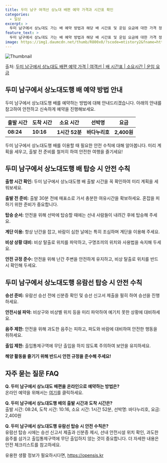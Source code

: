```yaml
---
title: 두미 남구 여객선 상노대 배편 예약 가격과 시간표 확인
categories:
  - 일상
excerpt: >
  두미 남구에서 상노대도 가는 배 예약 방법과 해당 배 시간표 및 운임 요금에 대한 가격 정보를 안내 드리겠습니다. 안전하고 재밋는 상노대도행 여행을 위해 아래 정보 참고하시기 바랍니다. 상노대도행 배편 예약하기 👈 클릭두미 남구에서 상노대도행 배 시간표출발 시간도착 시간소요 시간선박명요금08:2410:161시간 52분바다누리호2,400원상노대도행 배편 예약하기 👈 클릭두미 남구에서 상노대도행 여객선 탑승 시 이용수칙두미 남구에서 상노대도행 배를 이용할 때 참고해야 할 중요한 안전 수칙에 대해 알아봅니다. 1. 출항 시간 확인 미리 계획 세우기 위해 두미 남구에서 상노대도행 배 출항 시간을 꼭 확인하세요. 2. 출발 전 준비 혼잡을 피하기 위해 출발 30분 전에 매표소로 가서 충분한 여유시간을 가지세요. ..
feature_text: >
  두미 남구에서 상노대도 가는 배 예약 방법과 해당 배 시간표 및 운임 요금에 대한 가격 정보를 안내 드리겠습니다. 안전하고 재밋는 상노대도행 여행을 위해 아래 정보 참고하시기 바랍니다. 상노대도행 배편 예약하기 👈 클릭두미 남구에서 상노대도행 배 시간표출발 시간도착 시간소요 시간선박명요금08:2410:161시간 52분바다누리호2,400원상노대도행 배편 예약하기 👈 클릭두미 남구에서 상노대도행 여객선 탑승 시 이용수칙두미 남구에서 상노대도행 배를 이용할 때 참고해야 할 중요한 안전 수칙에 대해 알아봅니다. 1. 출항 시간 확인 미리 계획 세우기 위해 두미 남구에서 상노대도행 배 출항 시간을 꼭 확인하세요. 2. 출발 전 준비 혼잡을 피하기 위해 출발 30분 전에 매표소로 가서 충분한 여유시간을 가지세요. ..
image: https://img1.daumcdn.net/thumb/R800x0/?scode=mtistory2&fname=https%3A%2F%2Fblog.kakaocdn.net%2Fdn%2Fc3bXwo%2FbtsHAvXUNo7%2FZEYENRmYzCXqYIkldQJXK1%2Fimg.webp
---
```


![Thumbnail](https://img1.daumcdn.net/thumb/R800x0/?scode=mtistory2&fname=https%3A%2F%2Fblog.kakaocdn.net%2Fdn%2Fc3bXwo%2FbtsHAvXUNo7%2FZEYENRmYzCXqYIkldQJXK1%2Fimg.webp)

<p>출처: <a href="https://opensis.kr/entry/%EB%91%90%EB%AF%B8-%EB%82%A8%EA%B5%AC%EC%97%90%EC%84%9C-%EC%83%81%EB%85%B8%EB%8C%80%EB%8F%84-%EB%B0%B0%ED%8E%B8-%EC%98%88%EC%95%BD-%EA%B0%80%EA%B2%A9-%EC%97%AC%EA%B0%9D%EC%84%A0-%EB%B0%B0-%EC%8B%9C%EA%B0%84%ED%91%9C-%EC%86%8C%EC%9A%94%EC%8B%9C%EA%B0%84-%EC%9A%B4%EC%9E%84-%EC%9A%94%EA%B8%88" rel="dofollow">두미 남구에서 상노대도 배편 예약 가격 | 여객선 | 배 시간표 | 소요시간 | 운임 요금</a> </p>

## 두미 남구에서 상노대도행 배 예약 방법 안내

두미 남구에서 상노대도행 배를 예약하는 방법에 대해 안내드리겠습니다. 아래의 안내를 참고하여 안전하고 신속하게 예약을 진행해보세요.

**출발 시간** | **도착 시간** | **소요 시간** | **선박명** | **요금**  
---|---|---|---|---  
**08:24** | **10:16** | **1시간 52분** | **바다누리호** | **2,400원**  
  
두미 남구에서 상노대도행 배를 이용할 때 필요한 안전 수칙에 대해 알아봅니다. 미리 계획을 세우고, 출발 전 준비를 철저히 하여 안전한
여행을 즐기세요!

## 두미 남구에서 상노대도행 배 탑승 시 안전 수칙

**출항 시간 확인:** 두미 남구에서 상노대도행 배 출발 시간을 꼭 확인하여 미리 계획을 세워보세요.

**출발 전 준비:** 출발 30분 전에 매표소로 가서 충분한 여유시간을 확보하세요. 혼잡을 피하기 위한 준비가 중요합니다.

**탑승 순서:** 안전을 위해 선박에 탑승할 때에는 선내 사람들이 내려간 후에 탑승해 주세요.

**계단 이용:** 항상 난간을 잡고, 바람이 심한 날에는 특히 조심하며 계단을 이용해 주세요.

**비상 상황 대비:** 비상 탈출로 위치를 파악하고, 구명조끼의 위치와 사용법을 숙지해 두세요.

**안전 규정 준수:** 안전을 위해 난간 주변을 안전하게 유지하고, 비상 탈출로 위치를 반드시 확인해 두세요.

## 두미 남구에서 상노대도행 유람선 탑승 시 안전 수칙

**승선 준비:** 유람선 승선 전에 신분증 확인 및 승선 신고서 제출을 필히 하여 승선을 진행하세요.

**안전시설 파악:** 비상구와 비상벨 위치 등을 미리 파악하여 예기치 못한 상황에 대비하세요.

**음주 제한:** 안전을 위해 과도한 음주는 피하고, 파도와 바람에 대비하여 안전한 행동을 취하세요.

**출입 제한:** 출입통제구역에 무단 출입을 하지 않도록 주의하여 보안을 유지하세요.

**해양 활동을 즐기기 위해 반드시 안전 규정을 준수해 주세요!**

## 자주 묻는 질문 FAQ

**Q. 두미 남구에서 상노대도 배편을 온라인으로 예약하는 방법은?**  
온라인 예약을 위해서는 [여기](https://www.example.com/booking)를 클릭하세요.

**Q. 두미 남구에서 상노대도행 배의 출발 시간과 도착 시간은?**  
출발 시간: 08:24, 도착 시간: 10:16, 소요 시간: 1시간 52분, 선박명: 바다누리호, 요금: 2,400원

**Q. 두미 남구에서 상노대도행 유람선 탑승 시 안전 수칙은?**  
유람선 탑승 시에는 승선 신고서 제출과 신분증 제시, 선내 안전시설 위치 확인, 과도한 음주를 삼가고 출입통제구역에 무단 출입하지 않는 것이
중요합니다. 더 자세한 내용은 안전 체크리스트를 참고하세요.



 

유용한 생활 정보가 필요하시다면, <a href="https://opensis.kr" rel="dofollow">https://opensis.kr</a>


